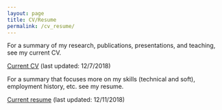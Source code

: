 ```yaml
---
layout: page
title: CV/Resume
permalink: /cv_resume/
---
```


For a summary of my research, publications, presentations, and teaching, see my current CV.

[Current CV](HKvingeCV.pdf) (last updated: 12/7/2018)

For a summary that focuses more on my skills (technical and soft), employment history, etc. see my resume.

[Current resume](HK_Resume.pdf) (last updated: 12/11/2018) 
